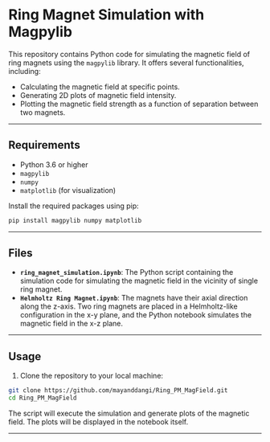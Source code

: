 # Ring Magnet Simulation with Magpylib

This repository contains Python code for simulating the magnetic field of ring magnets using the `magpylib` library. It offers several functionalities, including:

- Calculating the magnetic field at specific points.
- Generating 2D plots of magnetic field intensity.
- Plotting the magnetic field strength as a function of separation between two magnets.

---

## Requirements

- Python 3.6 or higher  
- `magpylib`  
- `numpy`  
- `matplotlib` (for visualization)

Install the required packages using pip:

```bash
pip install magpylib numpy matplotlib
```

---

## Files

- **`ring_magnet_simulation.ipynb`**: The Python script containing the simulation code for simulating the magnetic field in the vicinity of single ring magnet.
- **`Helmholtz Ring Magnet.ipynb`**: The magnets have their axial direction along the z-axis. Two ring magnets are placed in a Helmholtz-like configuration in the x-y plane, and the Python notebook simulates the magnetic field in the x-z plane.


---

## Usage

1. Clone the repository to your local machine:

```bash
git clone https://github.com/mayanddangi/Ring_PM_MagField.git
cd Ring_PM_MagField
```

The script will execute the simulation and generate plots of the magnetic field. The plots will be displayed in the notebook itself.

---

